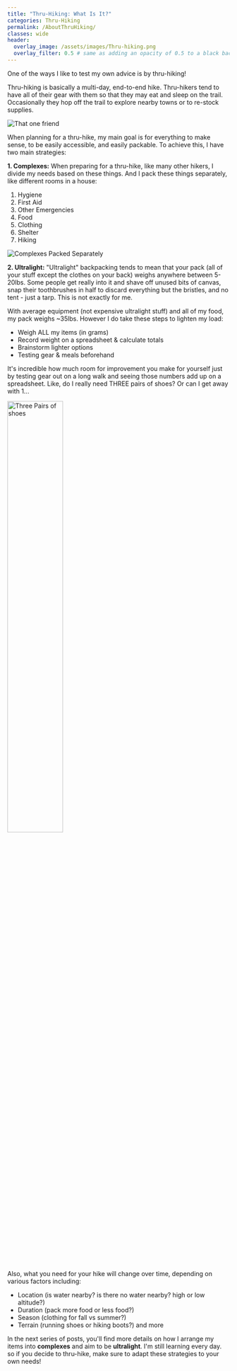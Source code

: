 ```yaml
---
title: "Thru-Hiking: What Is It?"
categories: Thru-Hiking
permalink: /AboutThruHiking/
classes: wide
header:
  overlay_image: /assets/images/Thru-hiking.png
  overlay_filter: 0.5 # same as adding an opacity of 0.5 to a black background
---
```


One of the ways I like to test my own advice is by thru-hiking! 

Thru-hiking is basically a multi-day, end-to-end hike. Thru-hikers tend to have all of their gear with them so that they may eat and sleep on the trail. Occasionally they hop off the trail to explore nearby towns or to re-stock supplies.

<img src="{{ site.baseurl }}/assets/images/Thru-hiking-meme.png" alt="That one friend">

When planning for a thru-hike, my main goal is for everything to make sense, to be easily accessible, and easily packable. To achieve this, I have two main strategies: 

<b>1. Complexes:</b> When preparing for a thru-hike, like many other hikers, I divide my needs based on these things. And I pack these things separately, like different rooms in a house:

<ol>
    <li>Hygiene</li>
    <li>First Aid</li>
    <li>Other Emergencies</li>
    <li>Food</li>
    <li>Clothing</li>
    <li>Shelter</li>
    <li>Hiking</li>
</ol>

<img src="{{ site.baseurl }}/assets/images/Thru-hiking-complexes.png" alt="Complexes Packed Separately">

<b>2. Ultralight:</b> "Ultralight" backpacking tends to mean that your pack (all of your stuff except the clothes on your back) weighs anywhere between 5-20lbs. Some people get really into it and shave off unused bits of canvas, snap their toothbrushes in half to discard everything but the bristles, and no tent - just a tarp. This is not exactly for me. 

With average equipment (not expensive ultralight stuff) and all of my food, my pack weighs ~35lbs. However I do take these steps to lighten my load:
<ul>
  <li>Weigh ALL my items (in grams)</li>
  <li>Record weight on a spreadsheet & calculate totals</li>
  <li>Brainstorm lighter options</li>
  <li>Testing gear & meals beforehand</li>
</ul>

It's incredible how much room for improvement you make for yourself just by testing gear out on a long walk and seeing those numbers add up on a spreadsheet. Like, do I really need THREE pairs of shoes? Or can I get away with 1...

<img src="{{ site.baseurl }}/assets/images/Thru-hiking-shoes.png" style="width: 50%; height: auto;" alt="Three Pairs of shoes">

Also, what you need for your hike will change over time, depending on various factors including: 

<ul>
    <li>Location (is water nearby? is there no water nearby? high or low altitude?)</li>
    <li>Duration (pack more food or less food?)</li> 
    <li>Season (clothing for fall vs summer?)</li> 
    <li>Terrain (running shoes or hiking boots?) and more</li>
</ul>

In the next series of posts, you'll find more details on how I arrange my items into <b>complexes</b> and aim to be <b>ultralight</b>. I'm still learning every day. so if you decide to thru-hike, make sure to adapt these strategies to your own needs!